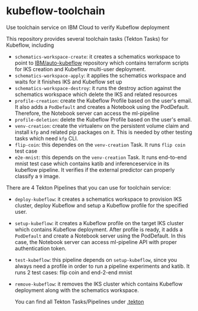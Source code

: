 # kubeflow-toolchain
Use toolchain service on IBM Cloud to verify Kubeflow deployment

This repository provides several toolchain tasks (Tekton Tasks) for Kubeflow, including
- `schematics-workspace-create`: it creates a schematics workspace to point to
  [IBM/auto-kubeflow](https://github.com/IBM/auto-kubeflow) repository which contains
  terraform scripts for IKS creation and Kubeflow multi-user deployment.
- `schematics-workspace-apply`: it applies the schematics workspace and waits for
  it finishes IKS and Kubeflow set up
- `schematics-workspace-destroy`: it runs the destroy action against the schematics
  workspace which delete the IKS and related resources
- `profile-creation`: create the Kubeflow Profile based on the user's email. It also
  adds a `PodDefault` and creates a Notebook using the PodDefault. Therefore, the
  Notebook server can access the ml-pipeline
- `profile-deletion`: delete the Kubeflow Profile based on the user's email.
- `venv-creation`: create the virtualenv on the persistent volume claim and install
  `kfp` and related pip packages on it. This is needed by other testing tasks which
  need `kfp` CLI.
- `flip-coin`: this dependes on the `venv-creation` Task. It runs `flip coin` test case
- `e2e-mnist`: this depends on the `venv-creation` Task. It runs end-to-end mnist
  test case which contains katib and inferenceservice in its kubeflow pipeline. It verifies
  if the external predictor can properly classify a `9` image.

There are 4 Tekton Pipelines that you can use for toolchain service:
- `deploy-kubeflow`: it creates a schematics workspace to provision IKS cluster,
  deploy Kubeflow and setup a Kubeflow profile for the specified user.
- `setup-kubeflow`: it creates a Kubeflow profile on the target IKS cluster which
  contains Kubeflow deployment. After profile is ready, it adds a `PodDefault` and
  create a Notebook server using the PodDefault. In this case, the Notebook server
  can access ml-pipeline API with proper authentication token.
- `test-kubeflow`: this pipeline depends on `setup-kubeflow`, since you always need
  a profile in order to run a pipeline experiments and katib. It runs 2 test cases:
  flip coin and end-2-end mnist
- `remove-kubeflow`: it removes the IKS cluster which contains Kubeflow deployment
  along with the schematics workspace.

  You can find all Tekton Tasks/Pipelines under [.tekton](/.tekton)
